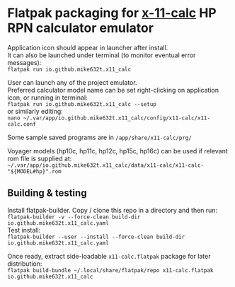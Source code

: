 # Flatpak packaging for [x-11-calc](https://github.com/mike632t/x11-calc) HP RPN calculator emulator

Application icon should appear in launcher after install.\
It can also be launched under terminal (to monitor eventual error messages):\
`flatpak run io.github.mike632t.x11_calc`

User can launch any of the project emulator.\
Preferred calculator model name can be set right-clicking on application icon, or running in terminal:\
`flatpak run io.github.mike632t.x11_calc --setup`\
or similarly editing:\
`nano ~/.var/app/io.github.mike632t.x11_calc/config/x11-calc/x11-calc.conf`

Some sample saved programs are in `/app/share/x11-calc/prg/`

Voyager models (hp10c, hp11c, hp12c, hp15c, hp16c) can be used if relevant rom file is supplied at:\
`~/.var/app/io.github.mike632t.x11_calc/data/x11-calc/x11-calc-"${MODEL#hp}".rom`

## Building & testing
Install flatpak-builder.
Copy / clone this repo in a directory and then run:\
`flatpak-builder -v --force-clean build-dir io.github.mike632t.x11_calc.yaml`\
Test install:\
`flatpak-builder --user --install --force-clean build-dir io.github.mike632t.x11_calc.yaml`

Once ready, extract side-loadable `x11-calc.flatpak` package for later distribution:\
`flatpak build-bundle ~/.local/share/flatpak/repo x11-calc.flatpak io.github.mike632t.x11_calc`

